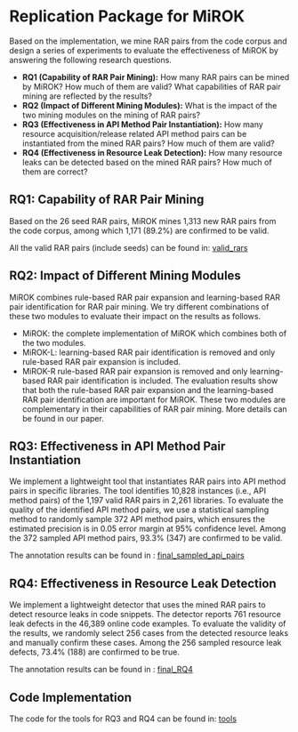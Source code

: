 # Replication Package for MiROK

Based on the implementation, we mine RAR pairs from the code corpus and design a series of experiments to evaluate the effectiveness of MiROK by answering the following research questions.
- **RQ1 (Capability of RAR Pair Mining):** How many RAR pairs can be mined by MiROK? How much of them are valid? What capabilities of RAR pair mining are reflected by the results?
- **RQ2 (Impact of Different Mining Modules):** What is the impact of the two mining modules on the mining of RAR pairs?
- **RQ3 (Effectiveness in API Method Pair Instantiation):** How many resource acquisition/release related API method pairs can be instantiated from the mined RAR pairs? How much of them are valid?
- **RQ4 (Effectiveness in Resource Leak Detection):** How many resource leaks can be detected based on the mined RAR pairs? How much of them are correct?


## RQ1: Capability of RAR Pair Mining
Based on the 26 seed RAR pairs, MiROK mines 1,313 new RAR pairs from the code corpus, among which 1,171 (89.2%) are confirmed to be valid. 

All the valid RAR pairs (include seeds) can be found in: [valid_rars](./final_rars.txt)

## RQ2: Impact of Different Mining Modules
MiROK combines rule-based RAR pair expansion and learning-based RAR pair identification for RAR pair mining. We try different combinations of these two modules to evaluate their impact on the results as follows.
- MiROK: the complete implementation of MiROK which combines both of the two modules.
- MiROK-L: learning-based RAR pair identification is removed and only rule-based RAR pair expansion is included.
- MiROK-R rule-based RAR pair expansion is removed and only learning-based RAR pair identification is included.
The evaluation results show that both the rule-based RAR pair expansion and the learning-based RAR pair identification are important for MiROK.
These two modules are complementary in their capabilities of RAR pair mining.
More details can be found in our paper.

## RQ3: Effectiveness in API Method Pair Instantiation
We implement a lightweight tool that instantiates RAR pairs into API method pairs in specific libraries.
The tool identifies 10,828 instances (i.e., API method pairs) of the 1,197 valid RAR pairs in 2,261 libraries.
To evaluate the quality of the identified API method pairs, we use a statistical sampling method to randomly sample 372 API method pairs, which ensures the estimated precision is in 0.05 error margin at 95\% confidence level.
Among the 372 sampled API method pairs,  93.3% (347) are confirmed to be valid.

The annotation results can be found in : [final_sampled_api_pairs](./final_sampled_api_pairs.csv)


## RQ4: Effectiveness in Resource Leak Detection
We implement a lightweight detector that uses the mined RAR pairs to detect resource leaks in code snippets.
The detector reports 761 resource leak defects in the 46,389 online code examples.
To evaluate the validity of the results, we randomly select 256 cases from the detected resource leaks and manually confirm these cases.
Among the 256 sampled resource leak defects, 73.4% (188) are confirmed to be true.

The annotation results can be found in : [final_RQ4](./final_RQ4.zip)
 
## Code Implementation
The code for the tools for RQ3 and RQ4 can be found in: [tools](./tool%20implementation.zip)

